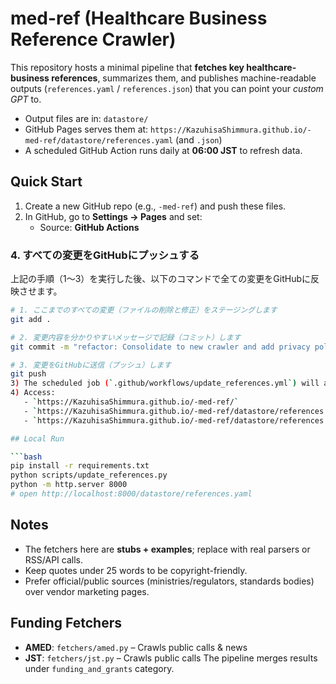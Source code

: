 # med-ref (Healthcare Business Reference Crawler)

This repository hosts a minimal pipeline that **fetches key healthcare-business references**, summarizes them,
and publishes machine-readable outputs (`references.yaml` / `references.json`) that you can point your *custom GPT* to.

- Output files are in: `datastore/`
- GitHub Pages serves them at: `https://KazuhisaShimmura.github.io/-med-ref/datastore/references.yaml` (and `.json`)
- A scheduled GitHub Action runs daily at **06:00 JST** to refresh data.

## Quick Start

1) Create a new GitHub repo (e.g., `-med-ref`) and push these files.
2) In GitHub, go to **Settings → Pages** and set:
   - Source: **GitHub Actions**

### 4. すべての変更をGitHubにプッシュする

上記の手順（1〜3）を実行した後、以下のコマンドで全ての変更をGitHubに反映させます。

```bash
# 1. ここまでのすべての変更（ファイルの削除と修正）をステージングします
git add .

# 2. 変更内容を分かりやすいメッセージで記録（コミット）します
git commit -m "refactor: Consolidate to new crawler and add privacy policy"

# 3. 変更をGitHubに送信（プッシュ）します
git push
3) The scheduled job (`.github/workflows/update_references.yml`) will automatically generate and commit the `datastore/references.*` files.
4) Access:
   - `https://KazuhisaShimmura.github.io/-med-ref/`
   - `https://KazuhisaShimmura.github.io/-med-ref/datastore/references.yaml`
   - `https://KazuhisaShimmura.github.io/-med-ref/datastore/references.json`

## Local Run

```bash
pip install -r requirements.txt
python scripts/update_references.py
python -m http.server 8000
# open http://localhost:8000/datastore/references.yaml
```

## Notes
- The fetchers here are **stubs + examples**; replace with real parsers or RSS/API calls.
- Keep quotes under 25 words to be copyright-friendly.
- Prefer official/public sources (ministries/regulators, standards bodies) over vendor marketing pages.



## Funding Fetchers
- **AMED**: `fetchers/amed.py` – Crawls public calls & news
- **JST**:  `fetchers/jst.py` – Crawls public calls
The pipeline merges results under `funding_and_grants` category.
